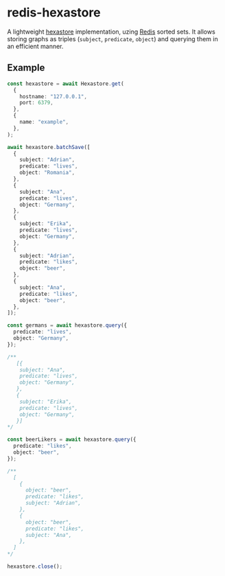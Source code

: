 # redis-hexastore

A lightweight
[hexastore](http://redis.io/topics/indexes#representing-and-querying-graphs-using-an-hexastore)
implementation, uzing
[Redis](https://redis.io/docs/manual/data-types/#sorted-sets) sorted sets. It
allows storing graphs as triples (`subject`, `predicate`, `object`) and
querying them in an efficient manner.

## Example

```ts
const hexastore = await Hexastore.get(
  {
    hostname: "127.0.0.1",
    port: 6379,
  },
  {
    name: "example",
  },
);

await hexastore.batchSave([
  {
    subject: "Adrian",
    predicate: "lives",
    object: "Romania",
  },
  {
    subject: "Ana",
    predicate: "lives",
    object: "Germany",
  },
  {
    subject: "Erika",
    predicate: "lives",
    object: "Germany",
  },
  {
    subject: "Adrian",
    predicate: "likes",
    object: "beer",
  },
  {
    subject: "Ana",
    predicate: "likes",
    object: "beer",
  },
]);

const germans = await hexastore.query({
  predicate: "lives",
  object: "Germany",
});

/**
   [{
    subject: "Ana",
    predicate: "lives",
    object: "Germany",
   },
   {
    subject: "Erika",
    predicate: "lives",
    object: "Germany",
   }]
*/

const beerLikers = await hexastore.query({
  predicate: "likes",
  object: "beer",
});

/**
  [
    {
      object: "beer",
      predicate: "likes",
      subject: "Adrian",
    },
    {
      object: "beer",
      predicate: "likes",
      subject: "Ana",
    },
  ]
*/

hexastore.close();
```